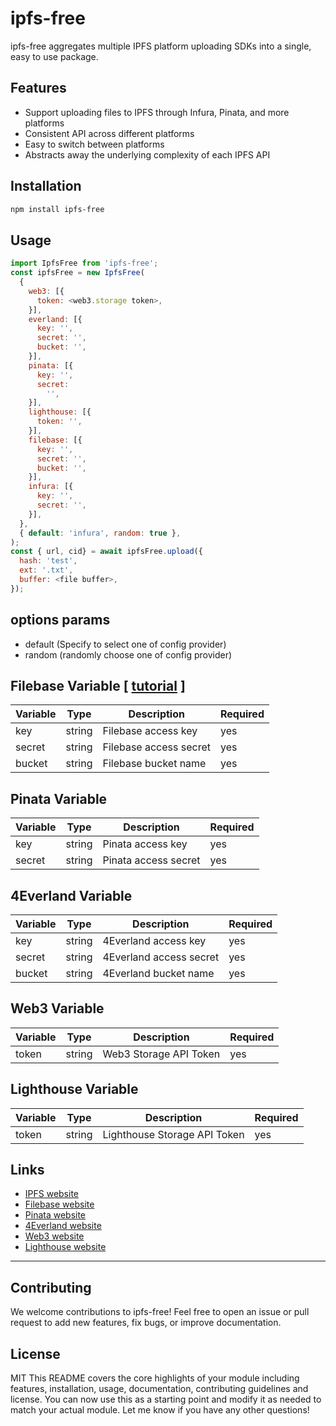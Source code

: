 # ipfs-free
ipfs-free aggregates multiple IPFS platform uploading SDKs into a single, easy to use package.
## Features
- Support uploading files to IPFS through Infura, Pinata, and more platforms
- Consistent API across different platforms
- Easy to switch between platforms
- Abstracts away the underlying complexity of each IPFS API
## Installation
```bash
npm install ipfs-free
```
## Usage
```js
import IpfsFree from 'ipfs-free';
const ipfsFree = new IpfsFree(
  {
    web3: [{
      token: <web3.storage token>,
    }],
    everland: [{
      key: '',
      secret: '',
      bucket: '',
    }],
    pinata: [{
      key: '',
      secret:
        '',
    }],
    lighthouse: [{
      token: '',
    }],
    filebase: [{
      key: '',
      secret: '',
      bucket: '',
    }],
    infura: [{
      key: '',
      secret: '',
    }],
  },
  { default: 'infura', random: true },
);
const { url, cid} = await ipfsFree.upload({
  hash: 'test',
  ext: '.txt',
  buffer: <file buffer>,
});
```
## options params

- default (Specify to select one of config provider)
- random (randomly choose one of config provider)

## Filebase Variable [ [tutorial](https://docs.filebase.com/configurations/third-party-configurations/backup-client-configurations/strapi-provider-plugin) ]


| Variable | Type   | Description            | Required |
|----------|--------|------------------------|----------|
| key      | string | Filebase access key    | yes      |
| secret   | string | Filebase access secret | yes      |
| bucket   | string | Filebase bucket name   | yes      |


## Pinata Variable

| Variable | Type   | Description          | Required |
|----------|--------|----------------------|----------|
| key      | string | Pinata access key    | yes      |
| secret   | string | Pinata access secret | yes      |

## 4Everland Variable

| Variable | Type   | Description             | Required |
|----------|--------|-------------------------|----------|
| key      | string | 4Everland access key    | yes      |
| secret   | string | 4Everland access secret | yes      |
| bucket   | string | 4Everland bucket name   | yes      |


## Web3 Variable

| Variable | Type   | Description            | Required |
|----------|--------|------------------------|----------|
| token    | string | Web3 Storage API Token | yes      |

## Lighthouse Variable

| Variable | Type   | Description                  | Required |
|----------|--------|------------------------------|----------|
| token    | string | Lighthouse Storage API Token | yes      |

## Links

- [IPFS website](https://ipfs.tech/)
- [Filebase website](https://filebase.com/)
- [Pinata website](https://pinata.cloud/)
- [4Everland website](https://dashboard.4everland.org/)
- [Web3 website](https://web3.storage/)
- [Lighthouse website](https://lighthouse.storage/)

---
## Contributing
We welcome contributions to ipfs-free! Feel free to open an issue or pull request to add new features, fix bugs, or improve documentation.
## License
MIT
This README covers the core highlights of your module including features, installation, usage, documentation, contributing guidelines and license. You can now use this as a starting point and modify it as needed to match your actual module. Let me know if you have any other questions! 